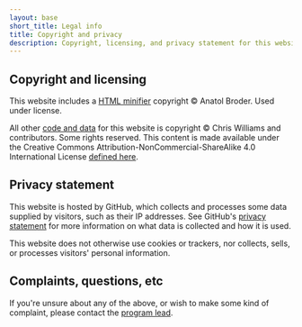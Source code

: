 ```yaml
---
layout: base
short_title: Legal info
title: Copyright and privacy
description: Copyright, licensing, and privacy statement for this website
---
```


## Copyright and licensing

This website includes a [HTML minifier](https://jch.penibelst.de/) copyright &copy; Anatol Broder. Used under license.

All other [code and data](https://github.com/diodesign/diodesign.github.io) for this website is copyright &copy; Chris Williams and contributors. Some rights reserved. This content is made available under the Creative Commons Attribution-NonCommercial-ShareAlike 4.0 International License [defined here](https://creativecommons.org/licenses/by-nc-sa/4.0/).

## Privacy statement

This website is hosted by GitHub, which collects and processes some data supplied by visitors, such as their IP addresses. See GitHub's [privacy statement](https://docs.github.com/en/site-policy/privacy-policies/github-privacy-statement) for more information on what data is collected and how it is used.

This website does not otherwise use cookies or trackers, nor collects, sells, or processes visitors' personal information.

## Complaints, questions, etc

If you're unsure about any of the above, or wish to make some kind of complaint, please contact the [program lead](/about/cwilliams/).